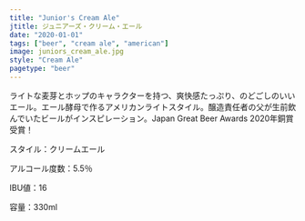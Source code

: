```yaml
---
title: "Junior's Cream Ale"
jtitle: ジュニアーズ・クリーム・エール
date: "2020-01-01"
tags: ["beer", "cream ale", "american"]
image: juniors_cream_ale.jpg
style: "Cream Ale"
pagetype: "beer"
---
```


ライトな麦芽とホップのキャラクターを持つ、爽快感たっぷり、のどごしのいいエール。エール酵母で作るアメリカンライトスタイル。醸造責任者の父が生前飲んでいたビールがインスピレーション。Japan Great Beer Awards 2020年銅賞受賞！

スタイル：クリームエール

アルコール度数：5.5％

IBU値：16

容量：330ml